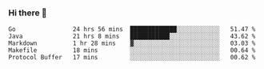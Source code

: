 ### Hi there 👋

<!--
**yeya24/yeya24** is a ✨ _special_ ✨ repository because its `README.md` (this file) appears on your GitHub profile.

Here are some ideas to get you started:

- 🔭 I’m currently working on ...
- 🌱 I’m currently learning ...
- 👯 I’m looking to collaborate on ...
- 🤔 I’m looking for help with ...
- 💬 Ask me about ...
- 📫 How to reach me: ...
- 😄 Pronouns: ...
- ⚡ Fun fact: ...
-->

<!--START_SECTION:waka-->
```text
Go                24 hrs 56 mins  █████████████░░░░░░░░░░░░   51.47 % 
Java              21 hrs 8 mins   ███████████░░░░░░░░░░░░░░   43.62 % 
Markdown          1 hr 28 mins    ▓░░░░░░░░░░░░░░░░░░░░░░░░   03.03 % 
Makefile          18 mins         ░░░░░░░░░░░░░░░░░░░░░░░░░   00.64 % 
Protocol Buffer   17 mins         ░░░░░░░░░░░░░░░░░░░░░░░░░   00.62 % 
```
<!--END_SECTION:waka-->
